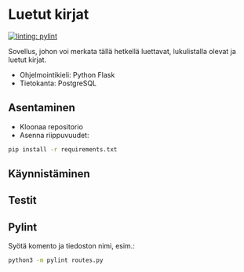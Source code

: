 # Luetut kirjat

[![linting: pylint](https://img.shields.io/badge/linting-pylint-yellowgreen)](https://github.com/pylint-dev/pylint)

Sovellus, johon voi merkata tällä hetkellä luettavat, lukulistalla olevat ja luetut kirjat.

* Ohjelmointikieli: Python Flask
* Tietokanta: PostgreSQL

## Asentaminen
* Kloonaa repositorio
* Asenna riippuvuudet:
```bash
pip install -r requirements.txt
```

## Käynnistäminen

## Testit

## Pylint
Syötä komento ja tiedoston nimi, esim.:
```bash
python3 -m pylint routes.py
```
